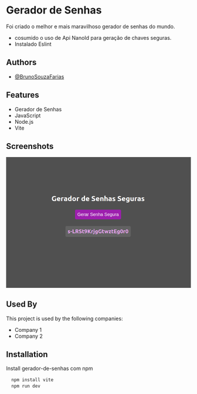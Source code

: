 
# Gerador de Senhas 

Foi criado o melhor e mais maravilhoso gerador de senhas do mundo.
 - cosumido o uso de Api NanoId para geração de chaves seguras.
 - Instalado Eslint 
  




## Authors

- [@BrunoSouzaFarias](https://github.com/BrunoSouzaFarias)


## Features

- Gerador de Senhas
- JavaScript
- Node.js
- Vite



## Screenshots

![App Screenshot](print.png)


## Used By

This project is used by the following companies:

- Company 1
- Company 2


## Installation

Install gerador-de-senhas com npm

```bash
  npm install vite
  npm run dev
```
    